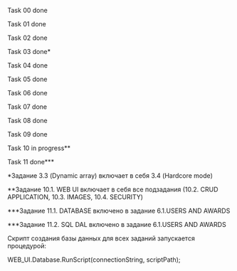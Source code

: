 Task 00 done

Task 01 done

Task 02 done

Task 03 done*

Task 04 done

Task 05 done

Task 06 done

Task 07 done

Task 08 done

Task 09 done

Task 10 in progress**

Task 11 done***

*Задание 3.3 (Dynamic array) включает в себя 3.4 (Hardcore mode)

**Задание 10.1. WEB UI включает в себя все подзадания (10.2. CRUD APPLICATION, 10.3. IMAGES, 10.4. SECURITY)

***Задание 11.1. DATABASE включено в задание 6.1.USERS AND AWARDS

***Задание 11.2. SQL DAL включено в задание  6.1.USERS AND AWARDS

Скрипт создания базы данных для всех заданий запускается процедурой:

WEB_UI.Database.RunScript(connectionString, scriptPath);
